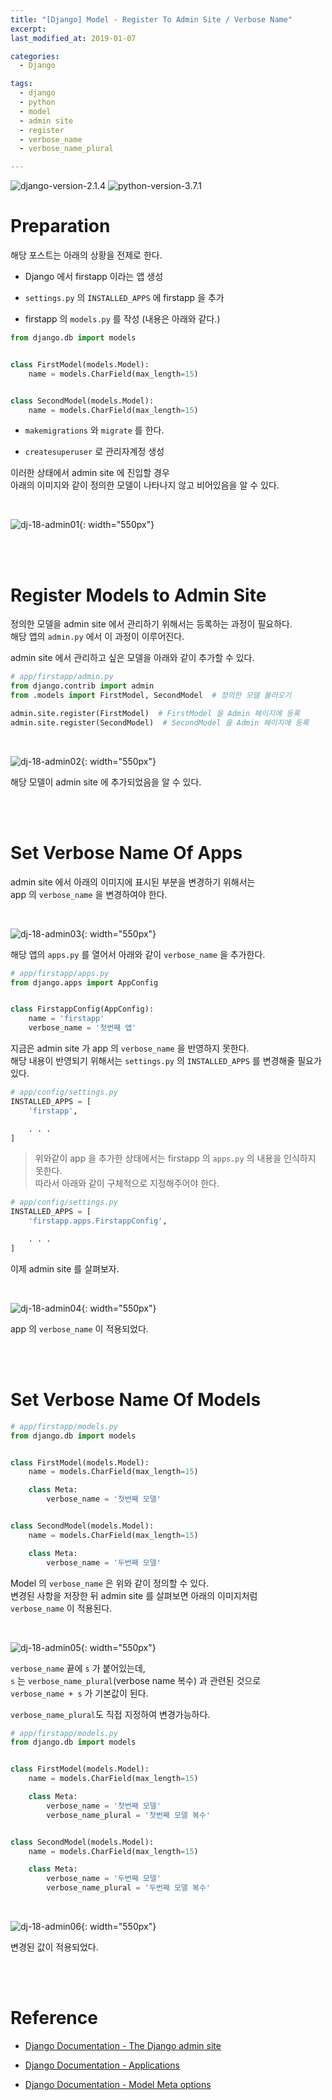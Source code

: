 ```yaml
---
title: "[Django] Model - Register To Admin Site / Verbose Name"
excerpt: 
last_modified_at: 2019-01-07

categories:
  - Django

tags:
  - django
  - python
  - model
  - admin site
  - register
  - verbose_name
  - verbose_name_plural

---
```


![django-version-2.1.4](https://img.shields.io/badge/django-v2.1.4-brightgreen.svg)
![python-version-3.7.1](https://img.shields.io/badge/python-v3.7.1-blue.svg)

# Preparation

해당 포스트는 아래의 상황을 전제로 한다.

- Django 에서 firstapp 이라는 앱 생성

- `settings.py` 의 `INSTALLED_APPS` 에 firstapp 을 추가

- firstapp 의 `models.py` 를 작성 (내용은 아래와 같다.)

```python
from django.db import models


class FirstModel(models.Model):
    name = models.CharField(max_length=15)


class SecondModel(models.Model):
    name = models.CharField(max_length=15)
```

- `makemigrations` 와 `migrate` 를 한다.

- `createsuperuser` 로 관리자계정 생성

이러한 상태에서 admin site 에 진입할 경우  
아래의 이미지와 같이 정의한 모델이 나타나지 않고 비어있음을 알 수 있다.  

<br>

![dj-18-admin01](https://github.com/DevBruce/DevBruce.github.io/blob/master/_posts/Django/images/dj-18-admin01.png?raw=true){: width="550px"}  

<br><br>

# Register Models to Admin Site

정의한 모델을 admin site 에서 관리하기 위해서는 등록하는 과정이 필요하다.  
해당 앱의 `admin.py` 에서 이 과정이 이루어진다.  

admin site 에서 관리하고 싶은 모델을 아래와 같이 추가할 수 있다.  

```python
# app/firstapp/admin.py
from django.contrib import admin
from .models import FirstModel, SecondModel  # 정의한 모델 불러오기

admin.site.register(FirstModel)  # FirstModel 을 Admin 페이지에 등록
admin.site.register(SecondModel)  # SecondModel 을 Admin 페이지에 등록
```

<br>

![dj-18-admin02](https://github.com/DevBruce/DevBruce.github.io/blob/master/_posts/Django/images/dj-18-admin02.png?raw=true){: width="550px"}  

해당 모델이 admin site 에 추가되었음을 알 수 있다.

<br><br>

# Set Verbose Name Of Apps

admin site 에서 아래의 이미지에 표시된 부분을 변경하기 위해서는  
app 의 `verbose_name` 을 변경하여야 한다.  

<br>

![dj-18-admin03](https://github.com/DevBruce/DevBruce.github.io/blob/master/_posts/Django/images/dj-18-admin03.png?raw=true){: width="550px"}  

해당 앱의 `apps.py` 를 열어서 아래와 같이 `verbose_name` 을 추가한다.

```python
# app/firstapp/apps.py
from django.apps import AppConfig


class FirstappConfig(AppConfig):
    name = 'firstapp'
    verbose_name = '첫번째 앱'
```

지금은 admin site 가 app 의 `verbose_name` 을 반영하지 못한다.  
해당 내용이 반영되기 위해서는 `settings.py` 의 `INSTALLED_APPS` 를 변경해줄 필요가 있다.

```python
# app/config/settings.py
INSTALLED_APPS = [
    'firstapp',

    . . .
]
```

> 위와같이 app 을 추가한 상태에서는 firstapp 의 `apps.py` 의 내용을 인식하지 못한다.  
> 따라서 아래와 같이 구체적으로 지정해주어야 한다.

```python
# app/config/settings.py
INSTALLED_APPS = [
    'firstapp.apps.FirstappConfig',

    . . .
]
```

이제 admin site 를 살펴보자.  

<br>

![dj-18-admin04](https://github.com/DevBruce/DevBruce.github.io/blob/master/_posts/Django/images/dj-18-admin04.png?raw=true){: width="550px"}  

app 의 `verbose_name` 이 적용되었다.

<br><br>

# Set Verbose Name Of Models

```python
# app/firstapp/models.py
from django.db import models


class FirstModel(models.Model):
    name = models.CharField(max_length=15)

    class Meta:
        verbose_name = '첫번째 모델'


class SecondModel(models.Model):
    name = models.CharField(max_length=15)

    class Meta:
        verbose_name = '두번째 모델'
```

Model 의 `verbose_name` 은 위와 같이 정의할 수 있다.  
변경된 사항을 저장한 뒤 admin site 를 살펴보면 아래의 이미지처럼  
`verbose_name` 이 적용된다.  

<br>

![dj-18-admin05](https://github.com/DevBruce/DevBruce.github.io/blob/master/_posts/Django/images/dj-18-admin05.png?raw=true){: width="550px"}  

`verbose_name` 끝에 `s` 가 붙어있는데,  
`s` 는 `verbose_name_plural`(verbose name 복수) 과 관련된 것으로  
`verbose_name + s` 가 기본값이 된다.  

`verbose_name_plural`도 직접 지정하여 변경가능하다.  

```python
# app/firstapp/models.py
from django.db import models


class FirstModel(models.Model):
    name = models.CharField(max_length=15)

    class Meta:
        verbose_name = '첫번째 모델'
        verbose_name_plural = '첫번째 모델 복수'


class SecondModel(models.Model):
    name = models.CharField(max_length=15)

    class Meta:
        verbose_name = '두번째 모델'
        verbose_name_plural = '두번째 모델 복수'
```

<br>

![dj-18-admin06](https://github.com/DevBruce/DevBruce.github.io/blob/master/_posts/Django/images/dj-18-admin06.png?raw=true){: width="550px"}  

변경된 값이 적용되었다.

<br><br>

# Reference

- [Django Documentation - The Django admin site](https://docs.djangoproject.com/en/2.1/ref/contrib/admin/)

- [Django Documentation - Applications](https://docs.djangoproject.com/en/2.1/ref/applications/)

- [Django Documentation - Model Meta options](https://docs.djangoproject.com/ko/2.1/ref/models/options/)
